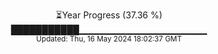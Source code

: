 <p align="center">
⏳Year Progress (37.36 %)<br>
███████████▁▁▁▁▁▁▁▁▁▁▁▁▁▁▁▁▁▁▁ <br>
<sub>Updated: Thu, 16 May 2024 18:02:37 GMT</sub>
</p>

